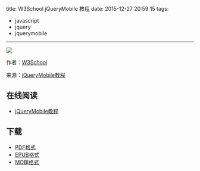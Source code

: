 title: W3School jQueryMobile 教程
date: 2015-12-27 20:59:15
tags:
  - javascript
  - jquery
  - jquerymobile
---

![](https://ek8whxe.cloudimg.io/s/width/226/https://www.gitbook.com/cover/book/wizardforcel/w3school-jqmobile.jpg?build=1450359607992&v=12.0.2)

作者：[W3School](http://www.w3cschool.cc)

来源：[jQueryMobile教程](http://www.w3cschool.cc/jquerymobile/jquerymobile-tutorial.html)

<!--more-->

## 在线阅读 ##

* [jQueryMobile教程](https://www.gitbook.com/book/wizardforcel/w3school-jqmobile/details)

## 下载 ##

* [PDF格式](https://www.gitbook.com/download/pdf/book/wizardforcel/w3school-jqmobile)
* [EPUB格式](https://www.gitbook.com/download/epub/book/wizardforcel/w3school-jqmobile)
* [MOBI格式](https://www.gitbook.com/download/mobi/book/wizardforcel/w3school-jqmobile)